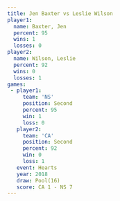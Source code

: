 ```yaml
---
title: Jen Baxter vs Leslie Wilson
player1:              
  name: Baxter, Jen   
  percent: 95         
  wins: 1             
  losses: 0           
player2:              
  name: Wilson, Leslie
  percent: 92         
  wins: 0             
  losses: 1           
games:
 - player1:          
     team: 'NS'      
     position: Second
     percent: 95     
     win: 1          
     loss: 0         
   player2:          
     team: 'CA'      
     position: Second
     percent: 92     
     win: 0          
     loss: 1         
   event: Hearts     
   year: 2018        
   draw: Pool(16)    
   score: CA 1 - NS 7
---
```

